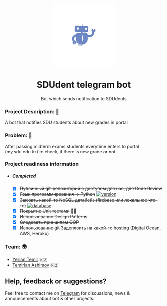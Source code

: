 <p align="center">
    <img width="200" src="logo.png">
</p>

<h1 align="center">SDUdent telegram bot</h1>
<div align="center">Bot which sends notification to SDUdents</div>

### Project Description: 📄
A bot that notifies SDU students about new grades in portal 

### Problem: 🥶
After passing midterm exams students everytime enters to portal (my.sdu.edu.kz) to check, if there is new grade or not 


### Project readiness information
* ##### Completed
    - [X] <del>Публичный git-репозиторий с доступом для нас, для Code Review</del>
    - [X] <del>Язык программирования → Python</del> [![version](https://img.shields.io/badge/version-3.7-brightgreen.svg)](https://www.python.org/downloads/release/python-370/)
    - [X] <del>Заюзать какой-то NoSQL датабейз (firebase или локальное что-то)</del> [![database](https://img.shields.io/badge/google-firebase-yellow.svg)](https://firebase.google.com/)
    - [X] <del>Покрытие Unit тестами</del> 🤔🧐 
    - [X] <del>Использование Design Patterns</del>
    - [X] <del>Следовать принципам OOP</del>
    - [X] <del>Использование git</del>
        Задеплоить на какой-то hosting (Digital Ocean, AWS, Heroku)

### Team: 🌍
* [Yerlan Temir](http://github.com/YerlanTemir/) 🇰🇿
* [Temirlan Ashimov](https://github.com/ashimovtemirlan) 🇰🇿

## Help, feedback or suggestions?

Feel free to contact me on [Telegram](https://t.me/YerlanTemir) for discussions, news & announcements about bot & other projects.

